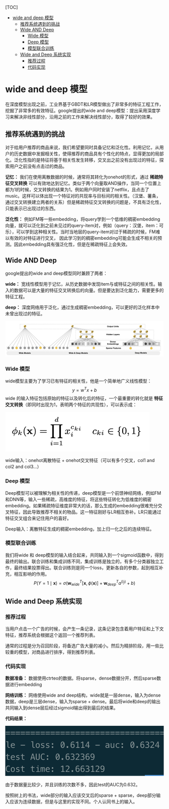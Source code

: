 [TOC]

- [wide and deep 模型](#wide-and-deep---)
  * [推荐系统遇到的挑战](#---------)
  * [Wide AND Deep](#wide-and-deep)
    + [Wide 模型](#wide---)
    + [Deep 模型](#deep---)
    + [模型联合训练](#------)
  * [Wide and Deep 系统实现](#wide-and-deep-----)
    + [推荐过程](#----)
    + [代码实现](#----)

# wide and deep 模型

在深度模型出现之前，工业界基于GBDT和LR模型做出了非常多的特征工程工作，挖掘了非常多的有效特征。google提出的wide and deep模型：提出采用深度学习来解决非线性部分，沿用之前的工作来解决线性部分，取得了较好的效果。

## 推荐系统遇到的挑战

对于给用户推荐的商品来说，我们希望要同时具备记忆和泛化性。利用记忆，从用户的历史数据中发掘相关性，使得推荐的商品具有个性化的特点，显得更加的局部化。泛化性指的是特征将基于相关性发生转移，交叉出之前没有出现过的特征，探索用户之前没有点击过的商品。

**记忆：** 我们在使用离散数据的时候，通常将其转化为onehot的形式，通过 **稀疏特征交叉转换** 可以有效地达到记忆。类似于两个向量取AND操作，当同一个位置上都为1的时候，交叉转换的结果为1。例如用户同时安装了netflix，且点击了music。这样可以体出现一个特征对的共现率与目标间的相关性。（汉堡、薯条，通过交叉转换建立两者的关系）但是稀疏特征交叉转换的问题是，不具有泛化性，只能表示已出现过的东西。

**泛化性：** 例如FM等一些embedding，将query学到一个低维的稠密embedding向量，就可以泛化到之前未见过的query-item对，例如（query：汉堡，item：可乐），可以学到这种相关性。当时当地层的query-item对过于稀疏的时候，FM难以有效的对特征进行交叉， 因此学习到的稠密embedding可能会生成不相关的预测。因此embedding具有强泛化性，但是在稀疏特征上会失效。



## Wide AND Deep

google提出的wide and deep模型同时兼顾了两者：

**wide：** 宽线性模型用于记忆，从历史数据中发现item与或特征之间的相关性。输入的数据可以是大量的特征交叉转换后的向量。但是要达到泛化能力，需要更多的特征工程。

**deep：** 深度网络用于泛化，通过生成稠密embedding，可以更好的泛化样本中未曾出现过的特征。

<img src = '../images/wdn_1.png'>

### Wide 模型

wide模型主要为了学习已有特征的相关性，他是一个简单地广义线性模型：
$$
y = w^{T}x + b
$$
wide 的输入特征包括原始的特征以及转化后的特征，一个最重要的转化就是 **特征交叉转换**（即同时出现为1，表明两个特征的共现性），可以表示成：

<img src='../images/wdn_2.png'>

wide输入：onehot离散特征 + onehot交叉特征（可以有多个交叉，col1 and col2 and col3...）

### Deep 模型

Deep模型可以被理解为相关性的传递，deep模型是一个前馈神经网络，例如FM和DNN等，输入一些稀疏，高维度的特征，将这些特征转化为低维度的稠密embedding。如果稀疏特征维度非常大的话，那么生成的embedding很难充分交叉特征，因此导致推荐不相关的物品。这一特征刚好与LR相互弥补。LR只能通过特征交叉组合来记住用户的喜好。

Deep输入：离散特征生成的稠密embedding，加上归一化之后的连续特征。

### 模型联合训练

我们将wide 和 deep模型的输入结合起来，共同输入到一个sigmoid函数中，得到最终的输出。联合训练和集成训练不同，集成训练是独立的，有多个分类器独立工作，最终结果投票得出。联合训练则是同一个loss，更新各自的参数，起到相互补充，相互影响的作用。
$$
P(Y=1 \mid \mathbf{x})=\sigma\left(\mathbf{w}_{w i d e}^{T}[\mathbf{x}, \phi(\mathbf{x})]+\mathbf{w}_{d e e p}^{T} a^{\left(l_{f}\right)}+b\right)
$$


## Wide and Deep 系统实现

### 推荐过程

当用户点击一个广告的时候，会产生一条记录，这条记录包含着用户特征和上下文特征，推荐系统会根据这个返回一个推荐列表。

通常的过程是分为召回阶段，将备选广告大量的减小。然后为精排阶段，用一些比较重的模型，对商品进行排序，得到推荐列表。

### 代码实现

**数据准备：** 数据使用ctrteo的数据。将sparse，dense数据分开，然后sparse数据进行embedding

**网络训练：** 网络使用wide and deep结构，wide就是一层dense，输入为dense数据，deep是三层dense，输入为sparse + dense。最后将wide和deep的输出共同输入到dense层后经过sigmoid输出得到最后的结果。

**代码结果：**

<img src = "../images/wdn_3.png">

由于数据量比较少，并且训练的次数不多，因此test的AUC为0.632。



按照树上的书法，wide部分的输入应该交叉后的sparse + sparse，deep部分输入应该为连续数据，但是与这里的实现不同。个人认同书上的输入。
















